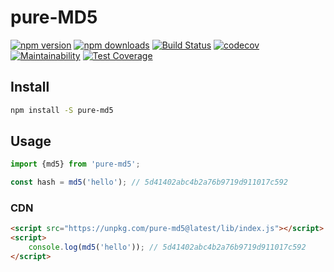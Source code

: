 # pure-MD5

[![npm version](http://img.shields.io/npm/v/pure-md5.svg?style=flat)](https://npmjs.org/package/pure-md5 "View this project on npm")
[![npm downloads](http://img.shields.io/npm/dm/pure-md5.svg?style=flat)](https://npmjs.org/package/pure-md5 "View this project on npm")
[![Build Status](https://travis-ci.org/eustatos/pure-md5.svg?branch=master)](https://travis-ci.org/eustatos/pure-md5)
[![codecov](https://codecov.io/gh/eustatos/pure-md5/branch/master/graph/badge.svg)](https://codecov.io/gh/eustatos/pure-md5)
[![Maintainability](https://api.codeclimate.com/v1/badges/3aa330606ecdddb80dff/maintainability)](https://codeclimate.com/github/eustatos/pure-md5/maintainability)
[![Test Coverage](https://api.codeclimate.com/v1/badges/3aa330606ecdddb80dff/test_coverage)](https://codeclimate.com/github/eustatos/pure-md5/test_coverage)

## Install

```bash
npm install -S pure-md5
```

## Usage

```javascript
import {md5} from 'pure-md5';

const hash = md5('hello'); // 5d41402abc4b2a76b9719d911017c592
```

### CDN

```html
<script src="https://unpkg.com/pure-md5@latest/lib/index.js"></script>
<script>
    console.log(md5('hello')); // 5d41402abc4b2a76b9719d911017c592
</script>
```
